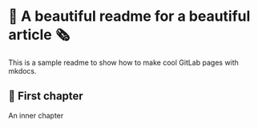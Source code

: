 # 💫 A beautiful readme for a beautiful article 🗞️

This is a sample readme to show how to make cool GitLab pages with mkdocs.

## 🚀 First chapter

An inner chapter
